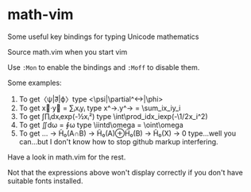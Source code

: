 # math-vim
Some useful key bindings for typing Unicode mathematics

Source math.vim when you start vim

Use `:Mon` to enable the bindings and `:Moff` to disable them.

Some examples:

1. To get〈ψ|∂⃡|ϕ〉type \<\psi|\partial\^<->|\phi\>
2. To get x⃗·y⃗ = ∑ᵢxᵢyᵢ type x\^->\.y\^-> = \sum\_ix\_iy\_i
3. To get ∫∏ᵢdxᵢexp(-½xᵢ²) type \int\prod\_idx\_iexp(-\1/2x\_i\^2)
4. To get ∬dω = ∮ω type \iintd\omega = \oint\omega
5. To get … → H̃₀(A∩B) → H̃₀(A)⊕H̃₀(B) → H̃₀(X) → 0 type...well you can...but I don't know how to stop github markup interfering.

Have a look in math.vim for the rest.

Not that the expressions above won't display correctly if you don't have suitable fonts installed.
